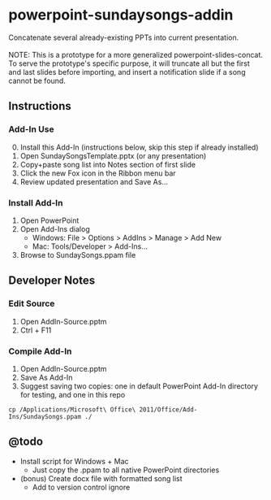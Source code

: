 # powerpoint-sundaysongs-addin
Concatenate several already-existing PPTs into current presentation.
<br /><br />NOTE: This is a prototype for a more generalized powerpoint-slides-concat. To serve the prototype's specific purpose, it will truncate all but the first and last slides before importing, and insert a notification slide if a song cannot be found.
<!-- @todo: powerpoint-slides-import better name? + better keywordy description -->


## Instructions

### Add-In Use
0. Install this Add-In (instructions below, skip this step if already installed)
1. Open SundaySongsTemplate.pptx (or any presentation)
2. Copy+paste song list into Notes section of first slide
3. Click the new Fox icon in the Ribbon menu bar
4. Review updated presentation and Save As...

### Install Add-In
1. Open PowerPoint
2. Open Add-Ins dialog
	- Windows: File > Options > AddIns > Manage > Add New
	- Mac: Tools/Developer > Add-Ins...
3. Browse to SundaySongs.ppam file



## Developer Notes

### Edit Source
1. Open AddIn-Source.pptm
2. Ctrl + F11

### Compile Add-In
1. Open AddIn-Source.pptm
2. Save As Add-In
3. Suggest saving two copies: one in default PowerPoint Add-In directory for testing, and one in this repo
```shell
cp /Applications/Microsoft\ Office\ 2011/Office/Add-Ins/SundaySongs.ppam ./
```



## @todo
- Install script for Windows + Mac
	- Just copy the .ppam to all native PowerPoint directories
- (bonus) Create docx file with formatted song list
	- Add to version control ignore


<!--

Sub findAndImport()
	Dim song As Variant
	Dim files As Collection
	Dim file As Variant
	Dim fileMatch As Variant
	Dim addSlidesAfterIndex As Long
	Dim blankSlide As Slide

	If Len(ActivePresentation.path) = 0 Then
		MsgBox "Please save your presentation before running"
		Exit Sub
	End If

	' Remove all but first and last slides
	Do While ActivePresentation.Slides.count > 2
		ActivePresentation.Slides(2).Delete
	Loop

	Set files = listFiles(getSongsDirectory())
	For Each song In getSongListInput()
		fileMatch = Null
		For Each file In files
			' Normalize
			If normalize(song) = normalize(file(0)) Then
				fileMatch = file
				Exit For
			End If
		Next file
		addSlidesAfterIndex = ActivePresentation.Slides.count - 1
		If addSlidesAfterIndex < 1 Then addSlidesAfterIndex = 1
		If Not IsNull(fileMatch) Then
			Debug.Print "MATCH: " & song & " == " & fileMatch(0)
			If onMac() Then
				fileToInsert = Replace(Replace(fileMatch(1), "Macintosh HD", ""), ":", "/")
			Else
				fileToInsert = fileMatch(1)
			End If
			Debug.Print "fileToInsert: " & fileToInsert
			ActivePresentation.Slides.InsertFromFile fileToInsert, addSlidesAfterIndex
		Else
			Debug.Print "NO MATCH: " & song
			'Set blankSlide = ActivePresentation.Slides.AddSlide(addSlidesAfterIndex+1, ActivePresentation.Slides(1).CustomLayout)
			Set blankSlide = ActivePresentation.Slides.AddSlide(addSlidesAfterIndex + 1, ActivePresentation.Designs(1).SlideMaster.CustomLayouts(1))
			blankSlide.Shapes.Title.TextFrame.TextRange.Text = song
		End If
	Next song
End Sub

Function getSongsDirectory()
	' Application.FileDialog not found?
	' Application.FileDialog(msoFileDialogFolderPicker)
	' getSongsDirectory = "/Users/ahulce/Dropbox/Beachmint/powerpoint-sundaysongs-addin/example-songs/"
	' getSongsDirectory = "Macintosh HD:Users:ahulce:Dropbox:Beachmint:powerpoint-sundaysongs-addin:example-songs:"
	getSongsDirectory = appendDirectorySeparator(ActivePresentation.path)
End Function

Function getSongListInput() As Collection
	' Songs separated by newlines or semicolons in first slide notes
	Dim notes As String
	Dim lines() As String
	Dim line As String
	Dim songs As New Collection
	Dim i As Integer

	notes = ActivePresentation.Slides(1).NotesPage.Shapes.Placeholders(2).TextFrame.TextRange.Text
	'lines = Split(notes, vbLf)
	'lines = Split(notes, vbCrLf)
	If onMac() Then
		lines = Split(notes, vbNewLine)
	Else
		lines = Split(notes, Strings.Chr(13))
	End If
	For i = 0 To UBound(lines)
		line = Trim(lines(i))
		If line <> "" Then
			songs.Add line
		End If
	Next i
	Set getSongListInput = songs
End Function

Function listFiles(ByVal path As String) As Collection
	' WARNING: This isn't multi-client safe, could result in infinite while()
	Dim items As New Collection
	Dim fileName As String
	Dim subfolders As New Collection
	Dim subfolder As Variant
	Dim subfolderItem As Variant

	fileName = Dir(path, vbDirectory)
	Do While Len(fileName) > 0
		If Left(fileName, 1) <> "." Then
			If Right(fileName, 5) = ".pptx" Or Right(fileName, 4) = ".ppt" Then
				items.Add Array(fileName, path & fileName)
			ElseIf IsDir(path & fileName) Then
				' Cannot recurse here, see WARNING above
				subfolders.Add appendDirectorySeparator(path & fileName)
			End If
		End If
		fileName = Dir
	Loop
	For Each subfolder In subfolders
		For Each subfolderItem In listFiles(subfolder)
			items.Add subfolderItem
		Next subfolderItem
	Next subfolder
	Set listFiles = items
End Function

Function IsDir(ByVal path As String) As Boolean
	If GetAttr(path) And vbDirectory Then
		IsDir = True
	End If
End Function

Function normalize(ByVal str As String) As String
	' Note: On mac, replaces end bits of long names with weird stuff. @todo: there's a way to fix this
	If onMac() Then str = Left(str, 18)
	str = Trim(str)
	str = LCase(str)
	str = Replace(Replace(str, ".pptx", ""), ".ppt", "")
	str = stripNonAlphaNumeric(str)
	normalize = str
End Function

Function stripNonAlphaNumeric(ByVal str As String) As String
	Dim i As Integer
	Dim strStripped As String

	For i = 1 To Len(str)
		Select Case Asc(Mid(str, i, 1))
			Case 48 To 57, 65 To 90, 97 To 122:
				strStripped = strStripped & Mid(str, i, 1)
		End Select
	Next
	stripNonAlphaNumeric = strStripped
End Function

Function appendDirectorySeparator(ByVal path As String) As String
	Dim sep As String
	sep = getDirectorySeparatorFromPath(path)
	If Right(path, 1) <> sep Then path = path & sep
	appendDirectorySeparator = path
End Function

Function getDirectorySeparatorFromPath(ByVal path As String) As String
	Dim sep As String
	sep = "\"
	If UBound(Split(path, ":")) > 1 Then sep = ":"
	getDirectorySeparatorFromPath = sep
End Function

Function onMac() As Boolean
	If getDirectorySeparatorFromPath(ActivePresentation.path) = ":" Then onMac = True
End Function



''' CLEANER BUT DONT WORK ATTEMPTS BELOW '''


' FileSystemObject not found :(
Private Function listFiles(ByVal path As String) As String()
	'Dim fso As New FileSystemObject
	Dim fso As Object
	Dim dir As Object
	Dim file As Object
	Dim n As Integer
	Dim result() As String

	Set fso = createObject("FileSystemObject")
	Set dir = objFSO.GetFolder(path)
	For Each file In dir.Files
		ReDim Preserve result(n) As String
		result(n) = file.path & file.name
		n = n+1
	Next file

	listFiles = result
End Function

' Doesnt work without ActiveX stuff... :(
Function SplitRe(text As String, pattern As String, Optional ignorecase As Boolean) As String()
	' Use example: getSongListInput = SplitRe(notes, "\n\r|\r\n|\r|\n|\s*;\s*")
	Static re As Object
	If re Is Nothing Then
		Set re = CreateObject("VBScript.RegExp")
		re.Global = True
		re.MultiLine = True
	End If
	re.ignorecase = ignorecase
	re.pattern = pattern
	SplitRe = Strings.Split(re.Replace(text, vbNullChar), vbNullChar)
End Function

-->
